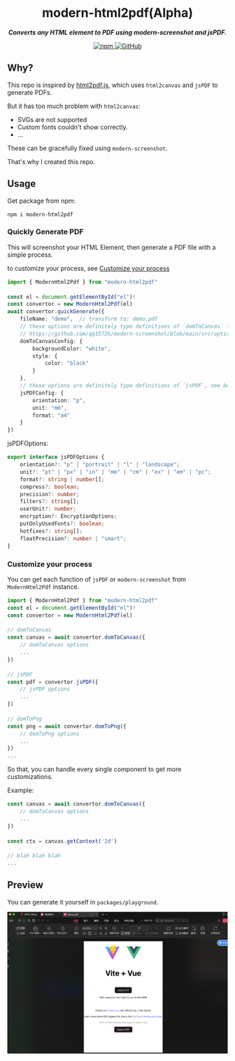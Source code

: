 <h1 align="center">modern-html2pdf(Alpha)</h1>

<p align="center">
    <b>
        <i>Converts any HTML element to PDF using modern-screenshot and jsPDF.</i>
    </b>
</p>

<p align="center">
    <a href="https://www.npmjs.com/package/modern-html2pdf" target="_blank">
        <img src="https://img.shields.io/npm/v/modern-html2pdf?style=flat-square" alt="npm"/>
    </a>
    <a href="https://github.com/Vincent-the-gamer/modern-html2pdf/blob/master/LICENSE" target="_blank">
        <img src="https://img.shields.io/github/license/Vincent-the-gamer/modern-html2pdf?style=flat-square" alt="GitHub"/>
    </a>
</p>


## Why?

This repo is inspired by [html2pdf.js](https://github.com/eKoopmans/html2pdf.js), which uses `html2canvas` and `jsPDF` to generate PDFs. 

But it has too much problem with `html2canvas`:

- SVGs are not supported
- Custom fonts couldn't show correctly.
- ...

These can be gracefully fixed using `modern-screenshot`.

That's why I created this repo.

## Usage
Get package from npm:
```shell
npm i modern-html2pdf
```

### Quickly Generate PDF
This will screenshot your HTML Element, then generate a PDF file with a simple process.

to customize your process, see [Customize your process](#customize-your-process)

```typescript
import { ModernHtml2Pdf } from "modern-html2pdf"

const el = document.getElementById("el")!
const convertor = new ModernHtml2Pdf(el)
await convertor.quickGenerate({
    fileName: "demo",  // transform to: demo.pdf
    // these options are definitely type definitions of `domToCanvas` function in modern-screenshot
    // https://github.com/qq15725/modern-screenshot/blob/main/src/options.ts
    domToCanvasConfig: {
        backgroundColor: "white",
        style: {
            color: "black"
        }
    },
    // these options are definitely type definitions of `jsPDF`, see below.
    jsPDFConfig: {
        orientation: "p",
        unit: "mm",
        format: "a4"
    }
})
```

jsPDFOptions: 
```typescript
export interface jsPDFOptions {
    orientation?: "p" | "portrait" | "l" | "landscape";
    unit?: "pt" | "px" | "in" | "mm" | "cm" | "ex" | "em" | "pc";
    format?: string | number[];
    compress?: boolean;
    precision?: number;
    filters?: string[];
    userUnit?: number;
    encryption?: EncryptionOptions;
    putOnlyUsedFonts?: boolean;
    hotfixes?: string[];
    floatPrecision?: number | "smart";
}
```

### Customize your process
You can get each function of `jsPDF` or `modern-screenshot` from `ModernHtml2Pdf` instance.

```typescript
import { ModernHtml2Pdf } from "modern-html2pdf"
const el = document.getElementById("el")!
const convertor = new ModernHtml2Pdf(el)

// domToCanvas
const canvas = await convertor.domToCanvas({
    // domToCanvas options
    ...
})

// jsPDF
const pdf = convertor.jsPDF({
    // jsPDF options
    ...
})

// domToPng
const png = await convertor.domToPng({
    // domToPng options
    ...
})
...
```

So that, you can handle every single component to get more customizations.

Example: 
```typescript
const canvas = await convertor.domToCanvas({
    // domToCanvas options
    ...
})

const ctx = canvas.getContext('2d')

// blah blah blah
...
```

## Preview

You can generate it yourself in `packages/playground`.

![preview](.github/preview.png)